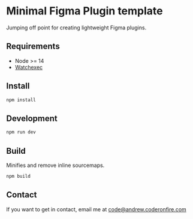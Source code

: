 # Minimal Figma Plugin template

Jumping off point for creating lightweight Figma plugins.

## Requirements

- Node >= 14
- [Watchexec ](https://github.com/watchexec/watchexec)

## Install

```bash
npm install
```

## Development

```bash
npm run dev
```

## Build

Minifies and remove inline sourcemaps.

```bash
npm build
```

## Contact

If you want to get in contact, email me at code@andrew.coderonfire.com
